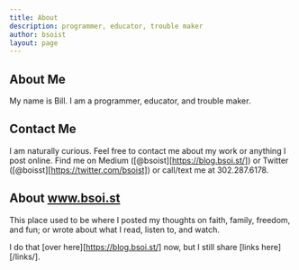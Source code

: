 ```yaml
---
title: About
description: programmer, educator, trouble maker
author: bsoist
layout: page
---
```

## About Me
My name is Bill. I am a programmer, educator, and trouble maker.

## Contact Me
I am naturally curious. Feel free to contact me about my work or anything I post online. Find me on Medium ([@bsoist][https://blog.bsoi.st/]) or Twitter ([@boisst][https://twitter.com/bsoist]) or call/text me at 302.287.6178.

## About www.bsoi.st
This place used to be where I posted my thoughts on faith, family, freedom, and fun; or wrote about what I read, listen to, and watch.

I do that [over here][https://blog.bsoi.st/] now, but I still share [links here][/links/].


